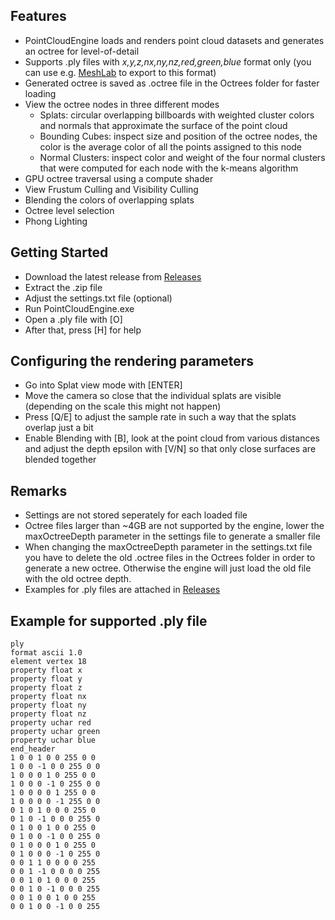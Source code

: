 ## Features
- PointCloudEngine loads and renders point cloud datasets and generates an octree for level-of-detail
- Supports .ply files with _x,y,z,nx,ny,nz,red,green,blue_ format only (you can use e.g. [MeshLab](http://www.meshlab.net/) to export to this format)
- Generated octree is saved as .octree file in the Octrees folder for faster loading
- View the octree nodes in three different modes
  - Splats: circular overlapping billboards with weighted cluster colors and normals that approximate the surface of the point cloud
  - Bounding Cubes: inspect size and position of the octree nodes, the color is the average color of all the points assigned to this node
  - Normal Clusters: inspect color and weight of the four normal clusters that were computed for each node with the k-means algorithm
- GPU octree traversal using a compute shader
- View Frustum Culling and Visibility Culling
- Blending the colors of overlapping splats
- Octree level selection
- Phong Lighting

## Getting Started
- Download the latest release from [Releases](https://github.com/momower1/PointCloudEngine/releases)
- Extract the .zip file
- Adjust the settings.txt file (optional)
- Run PointCloudEngine.exe
- Open a .ply file with [O]
- After that, press [H] for help

## Configuring the rendering parameters
- Go into Splat view mode with [ENTER]
- Move the camera so close that the individual splats are visible (depending on the scale this might not happen)
- Press [Q/E] to adjust the sample rate in such a way that the splats overlap just a bit
- Enable Blending with [B], look at the point cloud from various distances and adjust the depth epsilon with [V/N] so that only close surfaces are blended together

## Remarks
- Settings are not stored seperately for each loaded file
- Octree files larger than ~4GB are not supported by the engine, lower the maxOctreeDepth parameter in the settings file to generate a smaller file
- When changing the maxOctreeDepth parameter in the settings.txt file you have to delete the old .octree files in the Octrees folder in order to generate a new octree. Otherwise the engine will just load the old file with the old octree depth.
- Examples for .ply files are attached in [Releases](https://github.com/momower1/PointCloudEngine/releases)

## Example for supported .ply file
```
ply
format ascii 1.0
element vertex 18
property float x
property float y
property float z
property float nx
property float ny
property float nz
property uchar red
property uchar green
property uchar blue
end_header
1 0 0 1 0 0 255 0 0
1 0 0 -1 0 0 255 0 0
1 0 0 0 1 0 255 0 0
1 0 0 0 -1 0 255 0 0
1 0 0 0 0 1 255 0 0
1 0 0 0 0 -1 255 0 0
0 1 0 1 0 0 0 255 0
0 1 0 -1 0 0 0 255 0
0 1 0 0 1 0 0 255 0
0 1 0 0 -1 0 0 255 0
0 1 0 0 0 1 0 255 0
0 1 0 0 0 -1 0 255 0
0 0 1 1 0 0 0 0 255
0 0 1 -1 0 0 0 0 255
0 0 1 0 1 0 0 0 255
0 0 1 0 -1 0 0 0 255
0 0 1 0 0 1 0 0 255
0 0 1 0 0 -1 0 0 255
```
